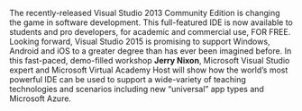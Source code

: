 The recently-released Visual Studio 2013 Community Edition is changing the game in software development.  This full-featured IDE is now available to students and pro developers, for academic and commercial use, FOR FREE.  Looking forward, Visual Studio 2015 is promising to support Windows, Android and iOS to a greater degree than has ever been imagined before.  In this fast-paced, demo-filled workshop **Jerry Nixon**, Microsoft Visual Studio expert and Microsoft Virtual Academy Host will show how the world’s most powerful IDE can be used to support a wide-variety of teaching technologies and scenarios including new “universal” app types and Microsoft Azure.

